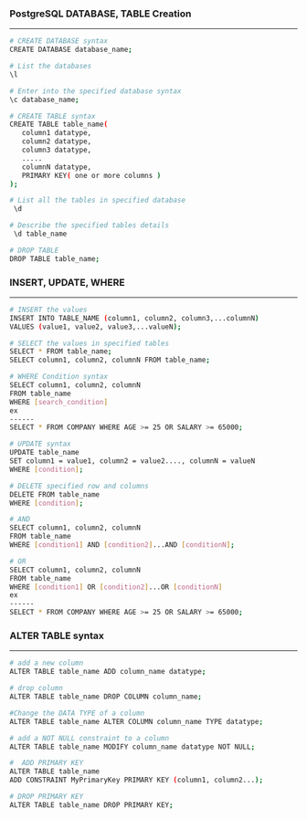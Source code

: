 ### PostgreSQL DATABASE, TABLE Creation
---
```bash
# CREATE DATABASE syntax
CREATE DATABASE database_name;
```
```bash
# List the databases
\l
```
```bash
# Enter into the specified database syntax
\c database_name;
```
```bash
# CREATE TABLE syntax
CREATE TABLE table_name(
   column1 datatype,
   column2 datatype,
   column3 datatype,
   .....
   columnN datatype,
   PRIMARY KEY( one or more columns )
);
```
```bash
# List all the tables in specified database
 \d
 ```
```bash
# Describe the specified tables details
 \d table_name
 ```
```bash
# DROP TABLE
DROP TABLE table_name;
```
### INSERT, UPDATE, WHERE
---
```bash
# INSERT the values
INSERT INTO TABLE_NAME (column1, column2, column3,...columnN)
VALUES (value1, value2, value3,...valueN);
```
```bash
# SELECT the values in specified tables
SELECT * FROM table_name;
SELECT column1, column2, columnN FROM table_name;
```
```bash
# WHERE Condition syntax
SELECT column1, column2, columnN
FROM table_name
WHERE [search_condition]
ex
------
SELECT * FROM COMPANY WHERE AGE >= 25 OR SALARY >= 65000;
```
```bash
# UPDATE syntax
UPDATE table_name
SET column1 = value1, column2 = value2...., columnN = valueN
WHERE [condition];
```
```bash
# DELETE specified row and columns
DELETE FROM table_name
WHERE [condition];
```
```bash
# AND
SELECT column1, column2, columnN
FROM table_name
WHERE [condition1] AND [condition2]...AND [conditionN];
```
```bash
# OR
SELECT column1, column2, columnN
FROM table_name
WHERE [condition1] OR [condition2]...OR [conditionN]
ex
------
SELECT * FROM COMPANY WHERE AGE >= 25 OR SALARY >= 65000;
```
### ALTER TABLE syntax
---
```bash
# add a new column
ALTER TABLE table_name ADD column_name datatype;
```
```bash
# drop column
ALTER TABLE table_name DROP COLUMN column_name;
```
```bash
#Change the DATA TYPE of a column
ALTER TABLE table_name ALTER COLUMN column_name TYPE datatype;
```
```bash
# add a NOT NULL constraint to a column
ALTER TABLE table_name MODIFY column_name datatype NOT NULL;
```
```bash
#  ADD PRIMARY KEY
ALTER TABLE table_name
ADD CONSTRAINT MyPrimaryKey PRIMARY KEY (column1, column2...);
```
```bash
# DROP PRIMARY KEY
ALTER TABLE table_name DROP PRIMARY KEY;
```

